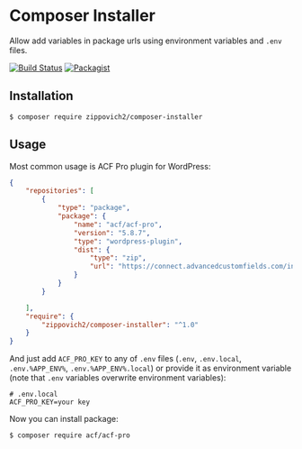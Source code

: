 # Composer Installer

Allow add variables in package urls using environment variables and `.env` files.

[![Build Status](https://travis-ci.org/Zippovich2/composer-installer.svg?branch=master)](https://travis-ci.org/Zippovich2/composer-installer)
[![Packagist](https://img.shields.io/packagist/v/zippovich2/composer-installer.svg)](https://packagist.org/packages/zippovich2/composer-installer)

## Installation

```
$ composer require zippovich2/composer-installer 
```

## Usage

Most common usage is ACF Pro plugin for WordPress:

```json
{
    "repositories": [
        {
            "type": "package",
            "package": {
                "name": "acf/acf-pro",
                "version": "5.8.7",
                "type": "wordpress-plugin",
                "dist": {
                    "type": "zip",
                    "url": "https://connect.advancedcustomfields.com/index.php?p=pro&a=download&k={%ACF_PRO_KEY%}&t=5.8.7"
                }
            }
        }

    ],
    "require": {
        "zippovich2/composer-installer": "^1.0"
    }
}
```

And just add `ACF_PRO_KEY` to any of `.env` files (`.env`, `.env.local`, `.env.%APP_ENV%`, `.env.%APP_ENV%.local`) 
or provide it as environment variable (note that `.env` variables overwrite environment variables):

```dotenv
# .env.local
ACF_PRO_KEY=your key
```

Now you can install package:

```
$ composer require acf/acf-pro
```
